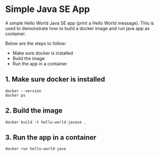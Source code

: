 # Simple Java SE App
A simple Hello World Java SE app (print a Hello World message). This is used to demonstrate how to build a docker image and run java app as container.

  Below are the steps to follow:
  
  - Make sure docker is installed
  - Build the image
  - Run the app in a container
    
## 1. Make sure docker is installed
    docker --version
    docker ps
  
## 2. Build the image
    docker build -t hello-world-javase .

## 3. Run the app in a container
    docker run hello-world-java
